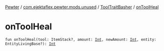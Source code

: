 [Pewter](../../index.md) / [com.ejektaflex.pewter.mods.unused](../index.md) / [ToolTraitBasher](index.md) / [onToolHeal](./on-tool-heal.md)

# onToolHeal

`fun onToolHeal(tool: ItemStack?, amount: `[`Int`](https://kotlinlang.org/api/latest/jvm/stdlib/kotlin/-int/index.html)`, newAmount: `[`Int`](https://kotlinlang.org/api/latest/jvm/stdlib/kotlin/-int/index.html)`, entity: EntityLivingBase?): `[`Int`](https://kotlinlang.org/api/latest/jvm/stdlib/kotlin/-int/index.html)